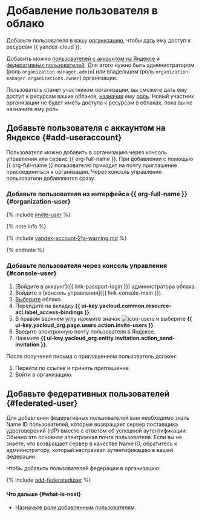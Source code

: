 # Добавление пользователя в облако

Добавьте пользователя в вашу [организацию](../../../organization/), чтобы [дать](../../../iam/operations/roles/grant.md) ему доступ к ресурсам {{ yandex-cloud }}.

Добавить можно [пользователей с аккаунтом на Яндексе](#passport-user) и [федеративных пользователей](#federated-user). Для этого нужно быть администратором (роль `organization-manager.admin`) или владельцем (роль `organization-manager.organizations.owner`) организации.

Пользователь станет участником организации, вы сможете дать ему доступ к ресурсам ваших облаков, [назначив](../roles/grant.md) ему [роль](../../concepts/access-control/roles.md). Новый участник организации не будет иметь доступа к ресурсам в облаках, пока вы не назначите ему роль.

## Добавьте пользователя с аккаунтом на Яндексе {#add-useraccount}

Пользователя можно добавить в организацию через консоль управления или сервис {{ org-full-name }}. При добавлении с помощью {{ org-full-name }} пользователю приходит на почту приглашение присоединиться к организации. Через консоль управления пользователи добавляются сразу.

### Добавьте пользователя из интерфейса {{ org-full-name }} {#organization-user}

{% include [invite-user](../../../_includes/organization/invite-user.md) %}

{% note info %}

{% include [yandex-account-2fa-warning.md](../../../_includes/iam/yandex-account-2fa-warning.md) %}

{% endnote %}

### Добавьте пользователя через консоль управления {#console-user}

1. [Войдите в аккаунт]({{ link-passport-login }}) администратора облака.
1. Войдите в [консоль управления]({{ link-console-main }}).
1. [Выберите](../../../resource-manager/operations/cloud/switch-cloud.md) облако.
1. Перейдите на вкладку **{{ ui-key.yacloud.common.resource-acl.label_access-bindings }}**.
1. В правом верхнем углу нажмите значок ![icon-users](../../../_assets/horizontal-ellipsis.svg) и выберите **{{ ui-key.yacloud_org.page.users.action.invite-users }}**.
1. Введите электронную почту пользователя в Яндексе.
1. Нажмите **{{ ui-key.yacloud_org.entity.invitation.action_send-invitation }}**.

После получения письма с приглашением пользователь должен:

1. Перейти по ссылке и принять приглашение.
1. Войти в организацию.

## Добавьте федеративных пользователей {#federated-user}

Для добавления федеративных пользователей вам необходимо знать Name ID пользователей, которые возвращает сервер поставщика удостоверений (IdP) вместе с ответом об успешной аутентификации. Обычно это основная электронная почта пользователя. Если вы не знаете, что возвращает сервер в качестве Name ID, обратитесь к администратору, который настраивал аутентификацию в вашей федерации.

Чтобы добавить пользователей федерации в организацию:

{% include [add-federateduser](../../../_includes/organization/add-federateduser.md) %}

#### Что дальше {#what-is-next}

* [Назначьте роли добавленным пользователям](../roles/grant.md).
